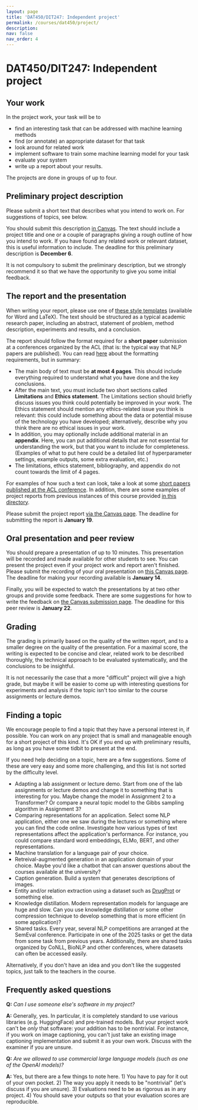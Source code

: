 ```yaml
---
layout: page
title: 'DAT450/DIT247: Independent project'
permalink: /courses/dat450/project/
description:
nav: false
nav_order: 4
---
```


# DAT450/DIT247: Independent project

## Your work

In the project work, your task will be to

- find an interesting task that can be addressed with machine learning methods
- find (or annotate) an appropriate dataset for that task
- look around for related work
- implement software to train some machine learning model for your task
- evaluate your system
- write up a report about your results.

The projects are done in groups of up to four.

## Preliminary project description

Please submit a short text that describes what you intend to work on. For suggestions of topics, see below.

You should submit this description [in Canvas](https://chalmers.instructure.com/courses/31739/assignments/98459). The text should include a project title and one or a couple of paragraphs giving a rough outline of how you intend to work. If you have found any related work or relevant dataset, this is useful information to include. The deadline for this preliminary description is **December 6**.

It is not compulsory to submit the preliminary description, but we strongly recommend it so that we have the opportunity to give you some initial feedback. 

## The report and the presentation

When writing your report, please use one of [these style templates](https://www.cse.chalmers.se/~richajo/dit866/files/cth_course_template.zip) (available for Word and LaTeX). The text should be structured as a typical academic research paper, including an abstract, statement of problem, method description, experiments and results, and a conclusion.

The report should follow the format required for a **short paper** submission at a conferences organized by the ACL (that is: the typical way that NLP papers are published). You can read [here](https://acl-org.github.io/ACLPUB/formatting.html) about the formatting requirements, but in summary:
- The main body of text must be **at most 4 pages**. This should include everything required to understand what you have done and the key conclusions.
- After the main text, you must include two short sections called **Limitations** and **Ethics statement**. The Limitations section should briefly discuss issues you think could potentially be improved in your work. The Ethics statement should mention any ethics-related issue you think is relevant: this could include something about the data or potential misuse of the technology you have developed; alternatively, describe why you think there are no ethical issues in your work.
- In addition, you may optionally include additional material in an **appendix**. Here, you can put additional details that are not essential for understanding the work, but that you want to include for completeness. (Examples of what to put here could be a detailed list of hyperparameter settings, example outputs, some extra evaluation, etc.)
- The limitations, ethics statement, bibliography, and appendix do not count towards the limit of 4 pages.

For examples of how such a text can look, take a look at some [short papers published at the ACL conference](https://aclanthology.org/events/acl-2024/#2024acl-short). In addition, there are some examples of project reports from previous instances of this course provided [in this directory](https://www.cse.chalmers.se/~richajo/dat450/project_examples/).

Please submit the project report [via the Canvas page](https://chalmers.instructure.com/courses/31739/assignments/100314). The deadline for submitting the report is **January 19**.

## Oral presentation and peer review

You should prepare a presentation of up to 10 minutes. This presentation will be recorded and made available for other students to see. You can present the project even if your project work and report aren't finished. Please submit the recording of your oral presentation on [this Canvas page](https://chalmers.instructure.com/courses/31739/assignments/100313). The deadline for making your recording available is **January 14**.

Finally, you will be expected to watch the presentations by at two other groups and provide some feedback. There are some suggestions for how to write the feedback on [the Canvas submission page](https://chalmers.instructure.com/courses/31739/quizzes/23291). The deadline for this peer review is **January 22**.

## Grading

The grading is primarily based on the quality of the written report, and to a smaller degree on the quality of the presentation. For a maximal score, the writing is expected to be concise and clear, related work to be described thoroughly, the technical approach to be evaluated systematically, and the conclusions to be insightful.

It is not necessarily the case that a more "difficult" project will give a high grade, but maybe it will be easier to come up with interesting questions for experiments and analysis if the topic isn't too similar to the course assignments or lecture demos. 

## Finding a topic

We encourage people to find a topic that they have a personal interest in, if possible. You can work on any project that is small and manageable enough for a short project of this kind. It's OK if you end up with preliminary results, as long as you have some tidbit to present at the end.

If you need help deciding on a topic, here are a few suggestions. Some of these are very easy and some more challenging, and this list is not sorted by the difficulty level.

- Adapting a lab assignment or lecture demo. Start from one of the lab assignments or lecture demos and change it to something that is interesting for you. Maybe change the model in Assignment 2 to a Transformer? Or compare a neural topic model to the Gibbs sampling algorithm in Assignment 3?
- Comparing representations for an application. Select some NLP application, either one we saw during the lectures or something where you can find the code online. Investigate how various types of text representations affect the application's performance. For instance, you could compare standard word embeddings, ELMo, BERT, and other representations.
- Machine translation for a language pair of your choice.
- Retreival-augmented generation in an application domain of your choice. Maybe you'd like a chatbot that can answer questions about the courses available at the university?
- Caption generation. Build a system that generates descriptions of images.
- Entity and/or relation extraction using a dataset such as [DrugProt](https://zenodo.org/record/5042151) or something else.
- Knowledge distillation. Modern representation models for language are huge and slow. Can you use knowledge distillation or some other compression technique to develop something that is more efficient (in some application)?
- Shared tasks. Every year, several NLP competitions are arranged at the SemEval conference. Participate in one of the 2025 tasks or get the data from some task from previous years. Additionally, there are shared tasks organized by CoNLL, BioNLP and other conferences, where datasets can often be accessed easily. 

Alternatively, if you don't have an idea and you don't like the suggested topics, just talk to the teachers in the course. 

## Frequently asked questions

**Q:** *Can I use someone else's software in my project?*

**A:** Generally, yes. In particular, it is completely standard to use various libraries (e.g. HuggingFace) and pre-trained models. But your project work can't be *only* that software: your addition has to be nontrivial. For instance, if you work on image captioning, you can't just take an existing image captioning implementation and submit it as your own work. Discuss with the examiner if you are unsure.

**Q:** *Are we allowed to use commercial large language models (such as one of the OpenAI models)?*

**A:** Yes, but there are a few things to note here. 1) You have to pay for it out of your own pocket. 2) The way you apply it needs to be "nontrivial" (let's discuss if you are unsure). 3) Evaluations need to be as rigorous as in any project. 4) You should save your outputs so that your evaluation scores are reproducible. 


